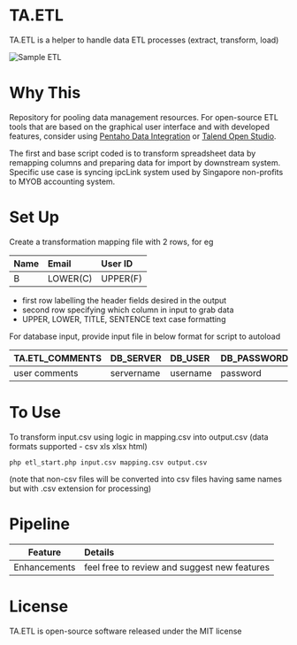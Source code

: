 # TA.ETL
TA.ETL is a helper to handle data ETL processes (extract, transform, load)

![Sample ETL](https://github.com/tebelorg/TA.ETL/raw/master/sample.png)

# Why This
Repository for pooling data management resources. For open-source ETL tools that are based on the graphical user interface and with developed features, consider using [Pentaho Data Integration](http://community.pentaho.com/projects/data-integration/) or [Talend Open Studio](https://www.talend.com/download/talend-open-studio#t4).

The first and base script coded is to transform spreadsheet data by remapping columns and preparing data for import by downstream system. Specific use case is syncing ipcLink system used by Singapore non-profits to MYOB accounting system.

# Set Up
Create a transformation mapping file with 2 rows, for eg

Name|Email|User ID
:---|:----|:--
B|LOWER(C)|UPPER(F)

- first row labelling the header fields desired in the output
- second row specifying which column in input to grab data
- UPPER, LOWER, TITLE, SENTENCE text case formatting

For database input, provide input file in below format for script to autoload

TA.ETL_COMMENTS|DB_SERVER|DB_USER|DB_PASSWORD|DB_NAME|DB_TABLE
:--------------|:--------|:------|:----------|:------|:-------
user comments|servername|username|password|database|tablename

# To Use
To transform input.csv using logic in mapping.csv into output.csv (data formats supported - csv xls xlsx html)
```
php etl_start.php input.csv mapping.csv output.csv
```
(note that non-csv files will be converted into csv files having same names but with .csv extension for processing)

# Pipeline
Feature|Details
:-----:|:------
Enhancements|feel free to review and suggest new features

# License
TA.ETL is open-source software released under the MIT license
